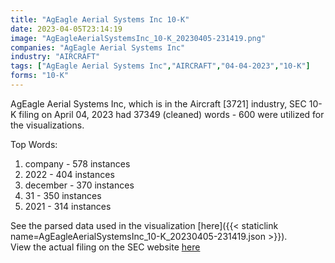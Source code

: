 ```yaml
---
title: "AgEagle Aerial Systems Inc 10-K"
date: 2023-04-05T23:14:19
image: "AgEagleAerialSystemsInc_10-K_20230405-231419.png"
companies: "AgEagle Aerial Systems Inc"
industry: "AIRCRAFT"
tags: ["AgEagle Aerial Systems Inc","AIRCRAFT","04-04-2023","10-K"]
forms: "10-K"
---
```

AgEagle Aerial Systems Inc, which is in the Aircraft [3721] industry, SEC 10-K filing on April 04, 2023 had 37349 (cleaned) words - 600 were utilized for the visualizations.

Top Words:
1. company - 578 instances
2. 2022 - 404 instances
3. december - 370 instances
4. 31 - 350 instances
5. 2021 - 314 instances


See the parsed data used in the visualization [here]({{< staticlink name=AgEagleAerialSystemsInc_10-K_20230405-231419.json >}}).  
View the actual filing on the SEC website [here](https://www.sec.gov/Archives/edgar/data/8504/0001654954-23-004388.txt)